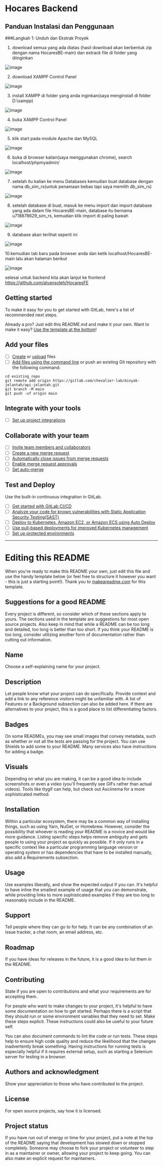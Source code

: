 # Hocares Backend


## Panduan Instalasi dan Penggunaan


###Langkah 1: Unduh dan Ekstrak Proyek

1. download semua yang ada diatas (hasil download akan berbentuk zip dengan nama HocaresBE-main) dan extrack file di folder yang diinginkan

![image](https://github.com/alvansoleh/HocaresBE/assets/134778608/9ab65148-215e-410b-9fce-0381a3caa641)

2. download XAMPP Control Panel

![image](https://github.com/alvansoleh/HocaresBE/assets/134778608/e4c8afa9-aa36-49ba-87d6-4edf3500bc1b)

3. install XAMPP di folder yang anda inginkan(saya menginstall di folder D:\xampp)

![image](https://github.com/alvansoleh/HocaresBE/assets/134778608/f89f96b4-afc9-48d9-8108-e46b3b45b204)

4. buka XAMPP Control Panel

![image](https://github.com/alvansoleh/HocaresBE/assets/134778608/a939fcbb-6aed-46bf-9428-7f6820480b6d)

5. klik start pada module Apache dan MySQL

![image](https://github.com/alvansoleh/HocaresBE/assets/134778608/c3684428-b8ca-49a6-a9bc-8c14fbc2c92d)

6. buka di browser kalian(saya menggunakan chrome), search localhost/phpmyadmin/

![image](https://github.com/alvansoleh/HocaresBE/assets/134778608/389e0448-7745-4912-ba66-de4cbdddc9e5)

7. setelah itu kalian ke menu Databases kemudian buat database dengan nama db_sim_rs(untuk penamaan bebas tapi saya memilih db_sim_rs)

![image](https://github.com/alvansoleh/HocaresBE/assets/134778608/3c941f13-7fbb-4013-bfac-d29b8f5ef296)

8. setelah database di buat, masuk ke menu import dan import database yang ada dalam file HocaresBE-main, database itu bernama u718878629_sim_rs, kemudian klik import di paling bawah

![image](https://github.com/alvansoleh/HocaresBE/assets/134778608/c056b70a-024b-4eb1-bac5-351cf1a2e3a2)

9. database akan terlihat seperti ini

![image](https://github.com/alvansoleh/HocaresBE/assets/134778608/d48ac48a-7317-4037-ab57-accb5a123841)

10.kemudian tab baru pada browser anda dan ketik localhost/HocaresBE-main lalu akan halaman berikut

![image](https://github.com/alvansoleh/HocaresBE/assets/134778608/53a8ebec-64fd-47b8-8c91-f9209f07611e)


selesai untuk backend kita akan lanjut ke frontend https://github.com/alvansoleh/HocaresFE
## Getting started

To make it easy for you to get started with GitLab, here's a list of recommended next steps.

Already a pro? Just edit this README.md and make it your own. Want to make it easy? [Use the template at the bottom](#editing-this-readme)!

## Add your files

- [ ] [Create](https://docs.gitlab.com/ee/user/project/repository/web_editor.html#create-a-file) or [upload](https://docs.gitlab.com/ee/user/project/repository/web_editor.html#upload-a-file) files
- [ ] [Add files using the command line](https://docs.gitlab.com/ee/gitlab-basics/add-file.html#add-a-file-using-the-command-line) or push an existing Git repository with the following command:

```
cd existing_repo
git remote add origin https://gitlab.com/chevalier-lab/minyak-jelantah/api-jelantah.git
git branch -M main
git push -uf origin main
```

## Integrate with your tools

- [ ] [Set up project integrations](https://gitlab.com/chevalier-lab/minyak-jelantah/api-jelantah/-/settings/integrations)

## Collaborate with your team

- [ ] [Invite team members and collaborators](https://docs.gitlab.com/ee/user/project/members/)
- [ ] [Create a new merge request](https://docs.gitlab.com/ee/user/project/merge_requests/creating_merge_requests.html)
- [ ] [Automatically close issues from merge requests](https://docs.gitlab.com/ee/user/project/issues/managing_issues.html#closing-issues-automatically)
- [ ] [Enable merge request approvals](https://docs.gitlab.com/ee/user/project/merge_requests/approvals/)
- [ ] [Set auto-merge](https://docs.gitlab.com/ee/user/project/merge_requests/merge_when_pipeline_succeeds.html)

## Test and Deploy

Use the built-in continuous integration in GitLab.

- [ ] [Get started with GitLab CI/CD](https://docs.gitlab.com/ee/ci/quick_start/index.html)
- [ ] [Analyze your code for known vulnerabilities with Static Application Security Testing(SAST)](https://docs.gitlab.com/ee/user/application_security/sast/)
- [ ] [Deploy to Kubernetes, Amazon EC2, or Amazon ECS using Auto Deploy](https://docs.gitlab.com/ee/topics/autodevops/requirements.html)
- [ ] [Use pull-based deployments for improved Kubernetes management](https://docs.gitlab.com/ee/user/clusters/agent/)
- [ ] [Set up protected environments](https://docs.gitlab.com/ee/ci/environments/protected_environments.html)

***

# Editing this README

When you're ready to make this README your own, just edit this file and use the handy template below (or feel free to structure it however you want - this is just a starting point!). Thank you to [makeareadme.com](https://www.makeareadme.com/) for this template.

## Suggestions for a good README
Every project is different, so consider which of these sections apply to yours. The sections used in the template are suggestions for most open source projects. Also keep in mind that while a README can be too long and detailed, too long is better than too short. If you think your README is too long, consider utilizing another form of documentation rather than cutting out information.

## Name
Choose a self-explaining name for your project.

## Description
Let people know what your project can do specifically. Provide context and add a link to any reference visitors might be unfamiliar with. A list of Features or a Background subsection can also be added here. If there are alternatives to your project, this is a good place to list differentiating factors.

## Badges
On some READMEs, you may see small images that convey metadata, such as whether or not all the tests are passing for the project. You can use Shields to add some to your README. Many services also have instructions for adding a badge.

## Visuals
Depending on what you are making, it can be a good idea to include screenshots or even a video (you'll frequently see GIFs rather than actual videos). Tools like ttygif can help, but check out Asciinema for a more sophisticated method.

## Installation
Within a particular ecosystem, there may be a common way of installing things, such as using Yarn, NuGet, or Homebrew. However, consider the possibility that whoever is reading your README is a novice and would like more guidance. Listing specific steps helps remove ambiguity and gets people to using your project as quickly as possible. If it only runs in a specific context like a particular programming language version or operating system or has dependencies that have to be installed manually, also add a Requirements subsection.

## Usage
Use examples liberally, and show the expected output if you can. It's helpful to have inline the smallest example of usage that you can demonstrate, while providing links to more sophisticated examples if they are too long to reasonably include in the README.

## Support
Tell people where they can go to for help. It can be any combination of an issue tracker, a chat room, an email address, etc.

## Roadmap
If you have ideas for releases in the future, it is a good idea to list them in the README.

## Contributing
State if you are open to contributions and what your requirements are for accepting them.

For people who want to make changes to your project, it's helpful to have some documentation on how to get started. Perhaps there is a script that they should run or some environment variables that they need to set. Make these steps explicit. These instructions could also be useful to your future self.

You can also document commands to lint the code or run tests. These steps help to ensure high code quality and reduce the likelihood that the changes inadvertently break something. Having instructions for running tests is especially helpful if it requires external setup, such as starting a Selenium server for testing in a browser.

## Authors and acknowledgment
Show your appreciation to those who have contributed to the project.

## License
For open source projects, say how it is licensed.

## Project status
If you have run out of energy or time for your project, put a note at the top of the README saying that development has slowed down or stopped completely. Someone may choose to fork your project or volunteer to step in as a maintainer or owner, allowing your project to keep going. You can also make an explicit request for maintainers.
